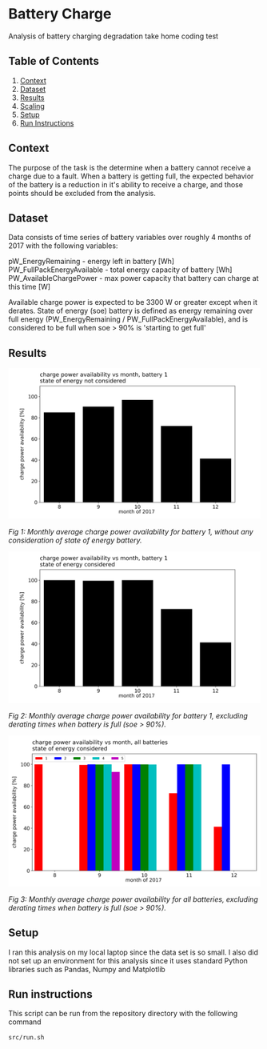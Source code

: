 
# Battery Charge

Analysis of battery charging degradation take home coding test 

## Table of Contents

1. [Context](README.md#context)
1. [Dataset](README.md#dataset)
1. [Results](README.md#results)
1. [Scaling](README.md#scaling)
1. [Setup](README.md#setup)
1. [Run Instructions](README.md#run-instructions)

## Context 

The purpose of the task is the determine when a battery cannot receive a charge due to a fault.
When a battery is getting full, the expected behavior of the battery is a reduction in 
it's ability to receive a charge, and those points should be excluded from the analysis.

## Dataset 

Data consists of time series of battery variables over roughly 4 months of 2017 with the following variables: 

pW_EnergyRemaining  - energy left in battery [Wh]
PW_FullPackEnergyAvailable - total energy capacity of battery [Wh]
PW_AvailableChargePower - max power capacity that battery can charge at this time [W]

Available charge power is expected to be 3300 W or greater except when it derates.
State of energy (soe) battery is defined as energy remaining over full energy 
(PW_EnergyRemaining / PW_FullPackEnergyAvailable), and is considered to be full when 
soe > 90% is 'starting to get full'

## Results 

![alt text](images/battery_charge1.png "hover text")

*Fig 1: Monthly average charge power availability for battery 1, without any
consideration of state of energy battery.*

![alt text](images/battery_charge2.png "hover text")

*Fig 2: Monthly average charge power availability for battery 1, excluding
derating times when battery is full (soe > 90%).*

![alt text](images/battery_charge3.png "hover text")

*Fig 3: Monthly average charge power availability for all batteries, excluding
derating times when battery is full (soe > 90%).*

## Setup

I ran this analysis on my local laptop since the data set is so small.
I also did not set up an environment for this analysis since it uses standard 
Python libraries such as Pandas, Numpy and Matplotlib

## Run instructions

This script can be run from the repository directory with the following command 

```
src/run.sh
```
